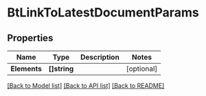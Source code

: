 # BtLinkToLatestDocumentParams

## Properties

Name | Type | Description | Notes
------------ | ------------- | ------------- | -------------
**Elements** | **[]string** |  | [optional] 

[[Back to Model list]](../README.md#documentation-for-models) [[Back to API list]](../README.md#documentation-for-api-endpoints) [[Back to README]](../README.md)


